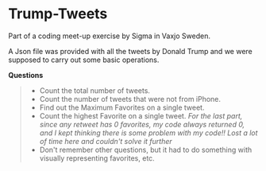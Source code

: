 # Trump-Tweets
Part of a coding meet-up exercise by Sigma in Vaxjo Sweden.

A Json file was provided with all the tweets by Donald Trump and we were supposed to carry out some basic operations.

**Questions**
> - Count the total number of tweets.
> - Count the number of tweets that were not from iPhone.
> - Find out the Maximum Favorites on a single tweet.
> - Count the highest Favorite on a single tweet.
> *For the last part, since any retweet has 0 favorites, my code always returned 0, and I kept thinking there is some problem with my code!! Lost a lot of time here and couldn't solve it further*
> - Don't remember other questions, but it had to do something with visually representing favorites, etc.
